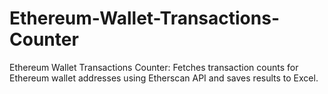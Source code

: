 # Ethereum-Wallet-Transactions-Counter
 Ethereum Wallet Transactions Counter: Fetches transaction counts for Ethereum wallet addresses using Etherscan API and saves results to Excel.
